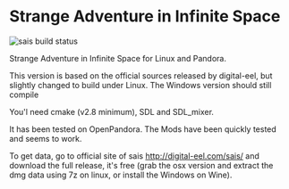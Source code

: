 # Strange Adventure in Infinite Space


![sais build status](https://api.travis-ci.org/ptitSeb/sais.png "sais build status")

Strange Adventure in Infinite Space for Linux and Pandora.

This version is based on the official sources released by digital-eel, but slightly changed to build under Linux. The Windows version should still compile

You'l need cmake (v2.8 minimum), SDL and SDL_mixer.

It has been tested on OpenPandora. The Mods have been quickly tested and seems to work.

To get data, go to official site of sais http://digital-eel.com/sais/ and download the full release, it's free (grab the osx version and extract the dmg data using 7z on linux, or install the Windows on Wine).
